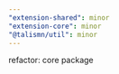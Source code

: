 ```yaml
---
"extension-shared": minor
"extension-core": minor
"@talismn/util": minor
---
```


refactor: core package
